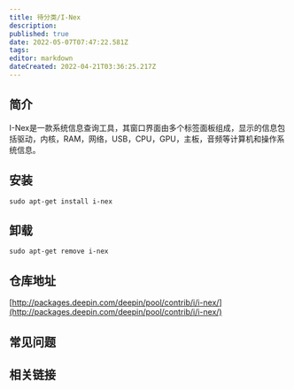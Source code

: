 ```yaml
---
title: 待分类/I-Nex
description: 
published: true
date: 2022-05-07T07:47:22.581Z
tags: 
editor: markdown
dateCreated: 2022-04-21T03:36:25.217Z
---
```


## 简介

I-Nex是一款系统信息查询工具，其窗口界面由多个标签面板组成，显示的信息包括驱动，内核，RAM，网络，USB，CPU，GPU，主板，音频等计算机和操作系统信息。

## 安装

`sudo apt-get install i-nex`

## 卸载

`sudo apt-get remove i-nex`

## 仓库地址

[http://packages.deepin.com/deepin/pool/contrib/i/i-nex/](http://packages.deepin.com/deepin/pool/contrib/i/i-nex/)


## 常见问题


## 相关链接